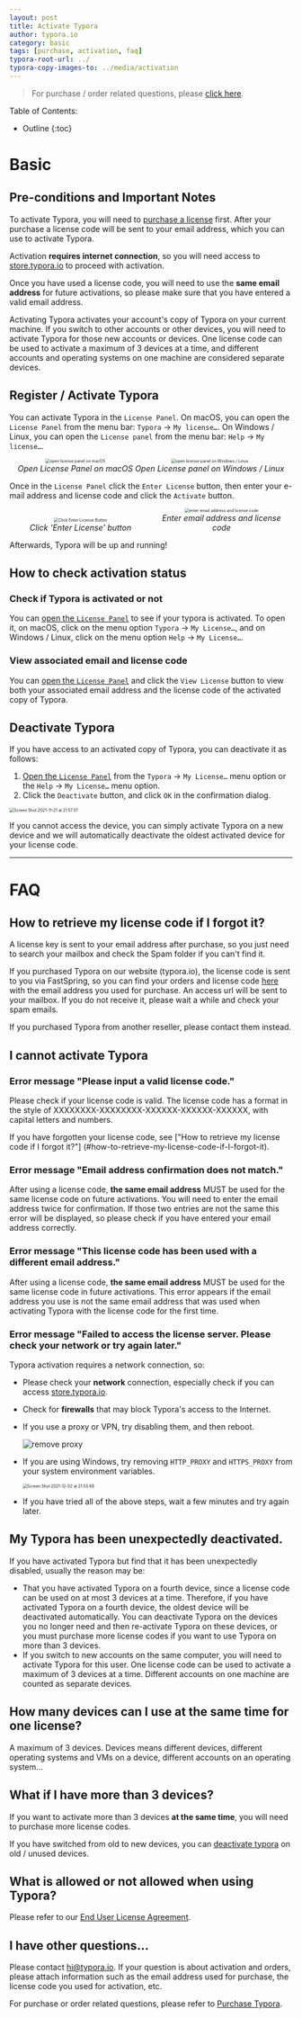 ```yaml
---
layout: post
title: Activate Typora
author: typora.io
category: basic
tags: [purchase, activation, faq]
typora-root-url: ../
typora-copy-images-to: ../media/activation
---
```


> For purchase / order related questions, please [click here](/purchase).

Table of Contents:


* Outline
{:toc}

# Basic

## Pre-conditions and Important Notes

To activate Typora, you will need to [purchase a license](https://store.typora.io/) first. After your purchase a license code will be sent to your email address, which you can use to activate Typora.

Activation **requires internet connection**, so you will need access to [store.typora.io](https://store.typora.io) to proceed with activation.

Once you have used a license code, you will need to use the **same email address** for future activations, so please make sure that you have entered a valid email address.

Activating Typora activates your account's copy of Typora on your current machine. If you switch to other accounts or other devices, you will need to activate Typora for those new accounts or devices. One license code can be used to activate a maximum of 3 devices at a time, and different accounts and operating systems on one machine are considered separate devices.

## Register / Activate Typora

You can activate Typora in the `License Panel`. On macOS, you can open the `License Panel` from the menu bar: `Typora` → `My license…`. On Windows / Linux, you can open the `License panel` from the menu bar: `Help` → `My license…`.

<div  style="text-align:center">
  <figure style="margin:0;display:inline-block;">
    <img src="/media/activation/Screen Shot 2021-11-21 at 21.07.33.png" alt="open license panel on macOS" style="zoom:50%;" />	
    <figcaption><center><i>Open License Panel on macOS</i></center></figcaption>
  </figure>
  <figure  style="margin:0;display:inline-block;">
    <img src="/media/activation/Screen Shot 2021-11-21 at 21.22.48.png" alt="open license panel on Windows / Linux" style="zoom:50%;" />	
    <figcaption><center><i>Open License panel on Windows / Linux</i></center></figcaption>
  </figure>
</div>

Once in the `License Panel` click the `Enter License` button, then enter your e-mail address and license code and click the `Activate` button.

<div  style="text-align:center">
  <figure style="margin:0;display:inline-block;width: 49%;">
    <img src="/media/activation/Screen Shot 2021-11-21 at 21.27.42.png" alt="Click Enter License Button" style="zoom:50%;width:auto;" />	
    <figcaption><center><i>Click 'Enter License' button</i></center></figcaption>
  </figure>
  <figure style="margin:0;display:inline-block;width: 49%;">
    <img src="/media/activation/Screen Shot 2021-11-21 at 21.28.38.png" alt="enter email address and license code" style="zoom:50%;" />	
    <figcaption><center><i>Enter email address and license code</i></center></figcaption>
  </figure>
</div>

Afterwards, Typora will be up and running!

## How to check activation status

### Check if Typora is activated or not

You can [open the `License Panel`](#register--activate-typora) to see if your typora is activated. To open it, on macOS, click on the menu option `Typora` → `My License…`, and on Windows / Linux, click on the menu option `Help` → `My License…`.

### View associated email and license code

You can [open the `License Panel`](#register--activate-typora) and click the `View License` button to view both your associated email address and the license code of the activated copy of Typora.

## Deactivate Typora

If you have access to an activated copy of Typora, you can deactivate it as follows:

1. [Open the `License Panel`](#register--activate-typora) from the `Typora` → `My License…` menu option or the `Help` → `My License…` menu option.
2. Click the `Deactivate` button, and click `OK` in the confirmation dialog.

<img src="/media/activation/Screen Shot 2021-11-21 at 21.57.37.png" alt="Screen Shot 2021-11-21 at 21.57.37" style="zoom:50%;" />

If you cannot access the device, you can simply activate Typora on a new device and we will automatically deactivate the oldest activated device for your license code.

---

# FAQ

## How to retrieve my license code if I forgot it?

A license key is sent to your email address after purchase, so you just need to search your mailbox and check the Spam folder if you can't find it.

If you purchased Typora on our website (typora.io), the license code is sent to you via FastSpring, so you can find your orders and license code [here](https://typora.onfastspring.com/account) with the email address you used for purchase. An access url will be sent to your mailbox. If you do not receive it, please wait a while and check your spam emails.

If you purchased Typora from another reseller, please contact them instead.

## I cannot activate Typora

### Error message "Please input a valid license code."

Please check if your license code is valid. The license code has a format in the style of XXXXXXXX-XXXXXXXX-XXXXXX-XXXXXX-XXXXXX, with capital letters and numbers.

If you have forgotten your license code, see ["How to retrieve my license code if I forgot it?"] (#how-to-retrieve-my-license-code-if-I-forgot-it).

### Error message "Email address confirmation does not match."

After using a license code, **the same email address** MUST be used for the same license code on future activations. You will need to enter the email address twice for confirmation. If those two entries are not the same this error will be displayed, so please check if you have entered your email address correctly.

### Error message "This license code has been used with a different email address."

After using a license code, **the same email address** MUST be used for the same license code in future activations.  This error appears if the email address you use is not the same email address that was used when activating Typora with the license code for the first time.

### Error message "Failed to access the license server. Please check your network or try again later."

Typora activation requires a network connection, so:

- Please check your **network** connection, especially check if you can access [store.typora.io](https://store.typora.io).

- Check for **firewalls** that may block Typora's access to the Internet.

- If you use a proxy or VPN, try disabling them, and then reboot.

  ![remove proxy](/media/activation/Local-Area-Network-Settings.png)

- If you are using Windows, try removing `HTTP_PROXY` and `HTTPS_PROXY` from your system environment variables.

  <img src="/media/activation/Screen Shot 2021-12-02 at 21.53.49.png" alt="Screen Shot 2021-12-02 at 21.53.49" style="zoom:50%;" />

- If you have tried all of the above steps, wait a few minutes and try again later.

## My Typora has been unexpectedly deactivated.

If you have activated Typora but find that it has been unexpectedly disabled, usually the reason may be:

- That you have activated Typora on a fourth device, since a license code can be used on at most 3 devices at a time. Therefore, if you have activated Typora on a fourth device, the oldest device will be deactivated automatically. You can deactivate Typora on the devices you no longer need and then re-activate Typora on these devices, or you must purchase more license codes if you want to use Typora on more than 3 devices.
- If you switch to new accounts on the same computer, you will need to activate Typora for this user. One license code can be used to activate a maximum of 3 devices at a time. Different accounts on one machine are counted as separate devices.

## How many devices can I use at the same time for one license?

A maximum of 3 devices. Devices means different devices, different operating systems and VMs on a device, different accounts on an operating system...

## What if I have more than 3 devices?

If you want to activate more than 3 devices **at the same time**, you will need to purchase more license codes. 

If you have switched from old to new devices, you can [deactivate typora](#deactivate-typora) on old / unused devices.

## What is allowed or not allowed when using Typora?

Please refer to our [End User License Agreement](https://support.typora.io/License-Agreement/).

## I have other questions...

Please contact <hi@typora.io>. If your question is about activation and orders, please attach information such as the email address used for purchase, the license code you used for activation, etc.

For purchase or order related questions, please refer to [Purchase Typora](/purchase).
